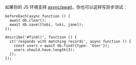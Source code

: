 如果你的 JS 环境支持 [async/await](https://developer.mozilla.org/en/docs/Web/JavaScript/Reference/Statements/async_function)，你也可以这样写异步测试：

```
beforeEach(async function () {
  await db.clear();
  await db.save([tobi, loki, jane]);
});

describe('#find()', function () {
  it('responds with matching records', async function () {
    const users = await db.find({type: 'User'});
    users.should.have.length(3);
  });
});
```